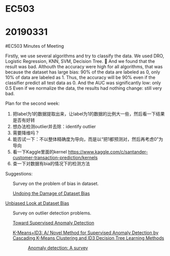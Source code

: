 # EC503

20190331
====

#EC503 Minutes of Meeting

Firstly, we use several algorithms and try to classify the data.
We used DRO, Logistic Regression, KNN, SVM, Decision Tree. 🌲 
And we found that the result was bad.
Althouth the accuracy were high for all algorithms, that was because the dataset has large bias: 90% of the data are labeled as 0, only 10% of data are labeled as 1. Thus, the accuracy will be 90% even if the classifier predict all test data as 0.
And the AUC was significantly low: only 0.5
Even if we normalize the data, the results had nothing change: still very bad.




Plan for the second week:
1. 把label为1的数据提取出来，让label为1的数据的比例大一些，然后看一下结果是否有好转
2. 想办法检测outlier并去除：identify outlier
3. 需要降维吗？
4. 能否试一下：不以整体精确度为导向，而是以“把1都预测对，然后再考虑0”为导向
5. 看一下Kaggle里面的kernel https://www.kaggle.com/c/santander-customer-transaction-prediction/kernels
6. 查一下对数据有bia的情况下的检测方法


Suggestions:

<ul>Survey on the problem of bias in dataset.</ul>
<ol><a href="http://undoingbias.csail.mit.edu">Undoing the Damage of Dataset Bias</a></ol
<ol><a href="http://people.csail.mit.edu/torralba/research/bias/">Unbiased Look at Dataset Bias</a></ol>


<ul>Survey on outlier detection problems.</ul>
<ol><a href="https://arxiv.org/pdf/1401.6424.pdf">Toward Supervised Anomaly Detection</a></ol>
<ol><a href="https://dl.acm.org/citation.cfm?id=1263334">K-Means+ID3: A/ Novel Method for Supervised Anomaly Detection by Cascading K-Means Clustering and ID3 Decision Tree Learning Methods</a><ol>
<ol><a href="https://dl.acm.org/citation.cfm?id=1541882">Anomaly detection: A survey</a></ol>

